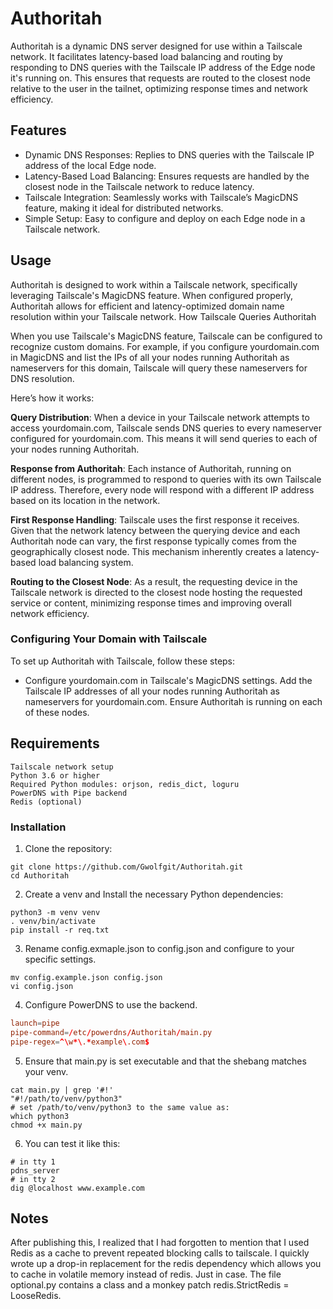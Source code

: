 # Authoritah

Authoritah is a dynamic DNS server designed for use within a Tailscale network. It facilitates latency-based 
load balancing and routing by responding to DNS queries with the Tailscale IP address of the Edge node it's 
running on. This ensures that requests are routed to the closest node relative to the user in the tailnet, 
optimizing response times and network efficiency.

## Features

- Dynamic DNS Responses: Replies to DNS queries with the Tailscale IP address of the local Edge node.
- Latency-Based Load Balancing: Ensures requests are handled by the closest node in the Tailscale network to reduce latency.
- Tailscale Integration: Seamlessly works with Tailscale’s MagicDNS feature, making it ideal for distributed networks.
- Simple Setup: Easy to configure and deploy on each Edge node in a Tailscale network.

## Usage

Authoritah is designed to work within a Tailscale network, specifically leveraging Tailscale's MagicDNS feature. When configured properly, Authoritah allows for efficient and latency-optimized domain name resolution within your Tailscale network.
How Tailscale Queries Authoritah

When you use Tailscale's MagicDNS feature, Tailscale can be configured to recognize custom domains. For example, if you configure yourdomain.com in MagicDNS and list the IPs of all your nodes running Authoritah as nameservers for this domain, Tailscale will query these nameservers for DNS resolution.

Here’s how it works:

**Query Distribution**: When a device in your Tailscale network attempts to access yourdomain.com, Tailscale sends DNS queries to every nameserver configured for yourdomain.com. This means it will send queries to each of your nodes running Authoritah.

**Response from Authoritah**: Each instance of Authoritah, running on different nodes, is programmed to respond to queries with its own Tailscale IP address. Therefore, every node will respond with a different IP address based on its location in the network.

**First Response Handling**: Tailscale uses the first response it receives. Given that the network latency between the querying device and each Authoritah node can vary, the first response typically comes from the geographically closest node. This mechanism inherently creates a latency-based load balancing system.

**Routing to the Closest Node**: As a result, the requesting device in the Tailscale network is directed to the closest node hosting the requested service or content, minimizing response times and improving overall network efficiency.

### Configuring Your Domain with Tailscale

To set up Authoritah with Tailscale, follow these steps:

- Configure yourdomain.com in Tailscale's MagicDNS settings.
    Add the Tailscale IP addresses of all your nodes running Authoritah as nameservers for yourdomain.com.
    Ensure Authoritah is running on each of these nodes.

## Requirements

    Tailscale network setup
    Python 3.6 or higher
    Required Python modules: orjson, redis_dict, loguru
    PowerDNS with Pipe backend
    Redis (optional)

### Installation
1) Clone the repository:
```commandline
git clone https://github.com/Gwolfgit/Authoritah.git
cd Authoritah
```
2) Create a venv and Install the necessary Python dependencies:
```commandline
python3 -m venv venv
. venv/bin/activate
pip install -r req.txt
```
3) Rename config.exmaple.json to config.json and configure to your specific settings.
```commandline
mv config.example.json config.json
vi config.json
```
4) Configure PowerDNS to use the backend.
```/etc/powerdns/pdns.conf or pdns.d/file.conf
launch=pipe
pipe-command=/etc/powerdns/Authoritah/main.py
pipe-regex=^\w*\.*example\.com$
```
5) Ensure that main.py is set executable and that the shebang matches your venv.
```commandline
cat main.py | grep '#!'
"#!/path/to/venv/python3"
# set /path/to/venv/python3 to the same value as:
which python3
chmod +x main.py
```
6) You can test it like this:
```commandline
# in tty 1
pdns_server
# in tty 2
dig @localhost www.example.com
```

## Notes
After publishing this, I realized that I had forgotten to mention that I used Redis as 
a cache to prevent repeated blocking calls to tailscale. I quickly wrote up a drop-in replacement 
for the redis dependency which allows you to cache in volatile memory instead of redis. Just in case.
The file optional.py contains a class and a monkey patch redis.StrictRedis = LooseRedis.
